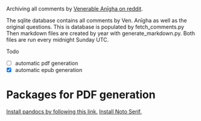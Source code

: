 Archiving all comments by [Venerable Anīgha on reddit](https://www.reddit.com/user/Bhikkhu_Anigha/comments/).

The sqlite database contains all comments by Ven. Anīgha as well as the original questions. This is database is populated by fetch_comments.py
Then markdown files are created by year with generate_markdown.py.
Both files are run every midnight Sunday UTC.

Todo

- [ ] automatic pdf generation
- [x] automatic epub generation

# Packages for PDF generation

[Install pandocs by following this link.](https://pandoc.org/installing.html)
[Install Noto Serif.](https://fonts.google.com/selection)